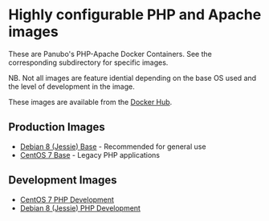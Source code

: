 # Highly configurable PHP and Apache images

These are Panubo's PHP-Apache Docker Containers. See the corresponding subdirectory for specific images.

NB. Not all images are feature idential depending on the base OS used and the level of development in the image. 

These images are available from the [Docker Hub](https://hub.docker.com/r/panubo/php-apache/).

## Production Images

- [Debian 8 (Jessie) Base](/debian8) - Recommended for general use
- [CentOS 7 Base](/centos7) - Legacy PHP applications

## Development Images

- [CentOS 7 PHP Development](/centos7)
- [Debian 8 (Jessie) PHP Development](/debian8)

